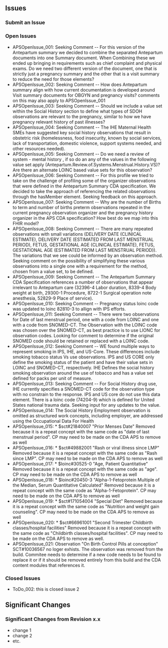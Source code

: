 ## Issues

### Submit an Issue

### Open Issues

- APSOpenIssue_001: Seeking Comment -- For this version of the Antepartum summary we decided to combine the separated Antepartum documents into one Summary document. When Combining these we ended up bringing in requirements such as chief complaint and physical exams. Do we need two different version of the document, one that is strictly just a pregnancy summary and the other that is a visit summary to reduce the need for those elements?
- APSOpenIssue_002: Seeking Comment -- How does Antepartum summary align with how current documentation is developed around Visit summary documents for OBGYN and pregnancy visits? comments on this may also apply to APSOpenIssue_001 
- APSOpenIssue_003: Seeking Comment -- Should we include a value set within the Social History section to define what types of SDOH observations are relevant to the pregnancy, similar to how we have pregnancy relevant history of past illnesses? 
- APSOpenIssue_004: Seeking Comment -- The IHE Maternal Health SMEs have suggested key social history observations that result in obstetric risk (homelessness, food insecurity, known by social services, lack of transportation, domestic violence, support systems needed, and other resources needed). 
- APSOpenIssue_005: Seeking Comment -- Do we need a review of system - mental history , if so do an any of the values in the following value set apply (Antepartum.Review.of.Systems.Menstrual.History.VS)? Are there an alternate LOINC based value sets for this observation? 
- APSOpenIssue_006: Seeking Comment -- For this profile we tried to take on the challenge of profiling some of the organizer observations that were defined in the Antepartum Summary CDA specification. We decided to take the approach of referencing the related observations through the hasMember element. Seeking feedback on this approach.
- APSOpenIssue_007: Seeking Comment -- Why are the number of Births to term and number of births preterm observations repeated in the current pregnancy observation organizer and the pregnancy history organizer in the APS CDA specification? How best do we map into this FHIR model?
- APSOpenIssue_008: Seeking Comment -- There are many repeated observations with small variations (DELIVERY DATE (CLINICAL ESTIMATE), DELIVERY DATE (ESTIMATED FROM LAST MENSTRUAL PERIOD), FETUS, GESTATIONAL AGE (CLINICAL ESTIMATE), FETUS, GESTATIONAL AGE (ESTIMATED FROM LAST MENSTRUAL PERIOD)). The variations that we see could be informed by an observation method. Seeking comment on the possibility of simplifying these various observations into a single one with a requirement for the method, chosen from a value set, to be defined.
- APSOpenIssue_009: Seeking Comment -- The Antepartum Summary CDA Specification references a number of observations that appear irrelevant to Antepartum care (32396-4	Labor duration, 8339-4	Body weight at birth, 29300-1	Procedure, 8722-1 	Surgical operation note anesthesia, 52829-9	Place of service).
- APSOpenIssue_010: Seeking Comment -- Pregnancy status loinc code was updated to loinc 82810-3 to allign with IPS efforts. 
- APSOpenIssue_011: Seeking Comment -- There were two observations for Date of last menstrual period, one with a code from LOINC and one with a code from SNOMED-CT. The Observation with the LOINC code was chosen over the SNOMED-CT, as best practice is to use LIONC for observation codes. Looking for comment to determine if the original SNOMED code should be retained  or replaced with a LOINC code. 
- APSOpenIssue_012: Seeking Comment -- WE found multiple ways to represent smoking in IPS, IHE, and US-Core. These differences include smoking tobacco status Vs use observations. IPS and US CORE only define the smoking status of the patient and have their value sets in LOINC and SNOMED-CT, respectively. IHE Defines the social history smoking observation around the use of tobacco and has a value set defined for packs per unit of measure. 
- APSOpenIssue_013: Seeking Comment -- For Social History drug use, IHE currently specifies a SNOMED-CT code for the observation type with no constrain to the response. IPS and US core do not use this data element. There is a loinc code (74204-9) which is defined for United States national trauma data. Seeking input for any updates to the value. 
- APSOpenIssue_014: The Social History Employment observation is omitted as structured work concepts, including employer, are addressed using the Occupational Data For Health
- APSOpenIssue_015: * $sct#21840007   "Prior Menses Date" Removed because it is a repeat concept with the same code as "date of last menstrual period". CP may need to be made on the CDA APS to remove as well
- APSOpenIssue_016: * $sct#49882001   "Rash or viral illness since LMP"  Removed because it is a repeat concept with the same code as "Rash since LMP". CP may need to be made on the CDA APS to remove as well
- APSOpenIssue_017: * $loinc#30525-0   "Age, Patient Quantitative"  Removed because it is a repeat concept with the same code as "age". CP may need to be made on the CDA APS to remove as well
- APSOpenIssue_018: * $loinc#20450-3   "Alpha-1-Fetoprotein Multiple of the Median, Serum Quantitative Calculated"  Removed because it is a repeat concept with the same code as "Alpha-1-Fetoprotein". CP may need to be made on the CDA APS to remove as well
- APSOpenIssue_019: * $sct#171054004   "Special Diet"   Removed because it is a repeat concept with the same code as "Nutrition and weight gain counseling". CP may need to be made on the CDA APS to remove as well
- APSOpenIssue_020: * $sct#66961001   "Second Trimester Childbirth classes/hospital facilities"  Removed because it is a repeat concept with the same code as "Childbirth classes/hospital facilities". CP may need to be made on the CDA APS to remove as well.
- APSOpenIssue_021: Observation "On Birth Control Pills at conception" SCT#10036567 no loger exhists. The observation was removed from the build. Commitee needs to determine if a new code needs to be found to replace it or if it should be removed entirely from this build and the CDA content modules that references it. 



### Closed Issues

- ToDo_002: this is closed issue 2



## Significant Changes

### Significant Changes from Revision x.x

- change 1
- change 2
- etc.


